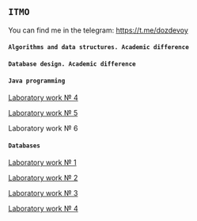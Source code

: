 ## `ITMO`
You can find me in the telegram: https://t.me/dozdevoy

#### `Algorithms and data structures. Academic difference`

#### `Database design. Academic difference`

#### `Java programming`

[Laboratory work № 4](https://github.com/408456/lab4)

[Laboratory work № 5](https://github.com/408456/lab5)

Laboratory work № 6


#### `Databases`
[Laboratory work № 1](https://github.com/408456/database-lab1)

[Laboratory work № 2](https://github.com/408456/database-lab2)

[Laboratory work № 3](https://github.com/408456/database-lab3)

[Laboratory work № 4](https://github.com/408456/database-lab4)


